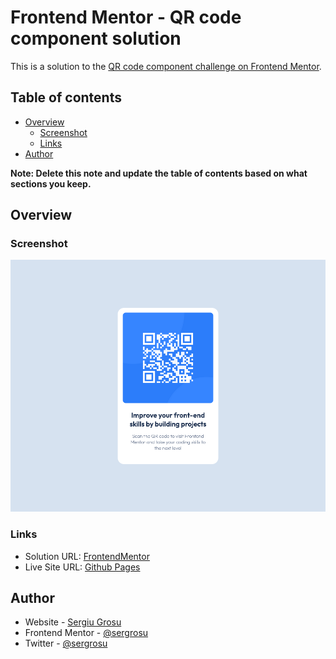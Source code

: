 # Frontend Mentor - QR code component solution

This is a solution to the [QR code component challenge on Frontend Mentor](https://www.frontendmentor.io/challenges/qr-code-component-iux_sIO_H).

## Table of contents

- [Overview](#overview)
  - [Screenshot](#screenshot)
  - [Links](#links)
- [Author](#author)

**Note: Delete this note and update the table of contents based on what sections you keep.**

## Overview

### Screenshot

![](/images/screenshot.png)

### Links

- Solution URL: [FrontendMentor](https://www.frontendmentor.io/solutions/vanilla-html-and-css-KwwbhNn88h)
- Live Site URL: [Github Pages](https://sergrosu.github.io/qr-code-component/)

## Author

- Website - [Sergiu Grosu](https://github.com/sergrosu)
- Frontend Mentor - [@sergrosu](https://www.frontendmentor.io/profile/sergrosu)
- Twitter - [@sergrosu](https://x.com/sergrosu)